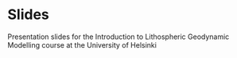 # Slides

Presentation slides for the Introduction to Lithospheric Geodynamic Modelling course at the University of Helsinki
